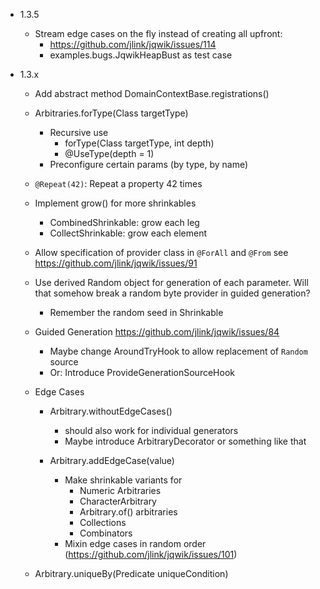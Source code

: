 - 1.3.5
    
    - Stream edge cases on the fly instead of creating all upfront:
       - https://github.com/jlink/jqwik/issues/114
       - examples.bugs.JqwikHeapBust as test case

- 1.3.x

    - Add abstract method DomainContextBase.registrations()
    
    - Arbitraries.forType(Class<T> targetType)
        - Recursive use
            - forType(Class<T> targetType, int depth)
            - @UseType(depth = 1)
        - Preconfigure certain params (by type, by name)

    - `@Repeat(42)`: Repeat a property 42 times

    - Implement grow() for more shrinkables
        - CombinedShrinkable: grow each leg
        - CollectShrinkable: grow each element

    - Allow specification of provider class in `@ForAll` and `@From`
      see https://github.com/jlink/jqwik/issues/91

    - Use derived Random object for generation of each parameter.
      Will that somehow break a random byte provider in guided generation?
      - Remember the random seed in Shrinkable

    - Guided Generation
      https://github.com/jlink/jqwik/issues/84
      - Maybe change AroundTryHook to allow replacement of `Random` source
      - Or: Introduce ProvideGenerationSourceHook
      
    - Edge Cases
    
        - Arbitrary.withoutEdgeCases() 
            - should also work for individual generators
            - Maybe introduce ArbitraryDecorator or something like that
        
        - Arbitrary.addEdgeCase(value) 
            - Make shrinkable variants for
                - Numeric Arbitraries
                - CharacterArbitrary
                - Arbitrary.of() arbitraries
                - Collections
                - Combinators
            - Mixin edge cases in random order (https://github.com/jlink/jqwik/issues/101)

    - Arbitrary.uniqueBy(Predicate<T> uniqueCondition)
    

